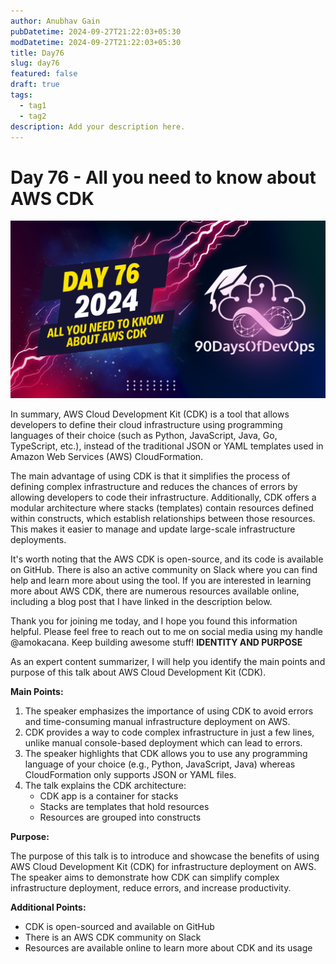 ```yaml
---
author: Anubhav Gain
pubDatetime: 2024-09-27T21:22:03+05:30
modDatetime: 2024-09-27T21:22:03+05:30
title: Day76
slug: day76
featured: false
draft: true
tags:
  - tag1
  - tag2
description: Add your description here.
---
```


# Day 76 - All you need to know about AWS CDK

[![Watch the video](thumbnails/day76.png)](https://www.youtube.com/watch?v=M4KUksIOZdU)

In summary, AWS Cloud Development Kit (CDK) is a tool that allows developers to define their cloud infrastructure using programming languages of their choice (such as Python, JavaScript, Java, Go, TypeScript, etc.), instead of the traditional JSON or YAML templates used in Amazon Web Services (AWS) CloudFormation.

The main advantage of using CDK is that it simplifies the process of defining complex infrastructure and reduces the chances of errors by allowing developers to code their infrastructure. Additionally, CDK offers a modular architecture where stacks (templates) contain resources defined within constructs, which establish relationships between those resources. This makes it easier to manage and update large-scale infrastructure deployments.

It's worth noting that the AWS CDK is open-source, and its code is available on GitHub. There is also an active community on Slack where you can find help and learn more about using the tool. If you are interested in learning more about AWS CDK, there are numerous resources available online, including a blog post that I have linked in the description below.

Thank you for joining me today, and I hope you found this information helpful. Please feel free to reach out to me on social media using my handle @amokacana. Keep building awesome stuff!
**IDENTITY AND PURPOSE**

As an expert content summarizer, I will help you identify the main points and purpose of this talk about AWS Cloud Development Kit (CDK).

**Main Points:**

1. The speaker emphasizes the importance of using CDK to avoid errors and time-consuming manual infrastructure deployment on AWS.
2. CDK provides a way to code complex infrastructure in just a few lines, unlike manual console-based deployment which can lead to errors.
3. The speaker highlights that CDK allows you to use any programming language of your choice (e.g., Python, JavaScript, Java) whereas CloudFormation only supports JSON or YAML files.
4. The talk explains the CDK architecture:
   - CDK app is a container for stacks
   - Stacks are templates that hold resources
   - Resources are grouped into constructs

**Purpose:**

The purpose of this talk is to introduce and showcase the benefits of using AWS Cloud Development Kit (CDK) for infrastructure deployment on AWS. The speaker aims to demonstrate how CDK can simplify complex infrastructure deployment, reduce errors, and increase productivity.

**Additional Points:**

- CDK is open-sourced and available on GitHub
- There is an AWS CDK community on Slack
- Resources are available online to learn more about CDK and its usage
